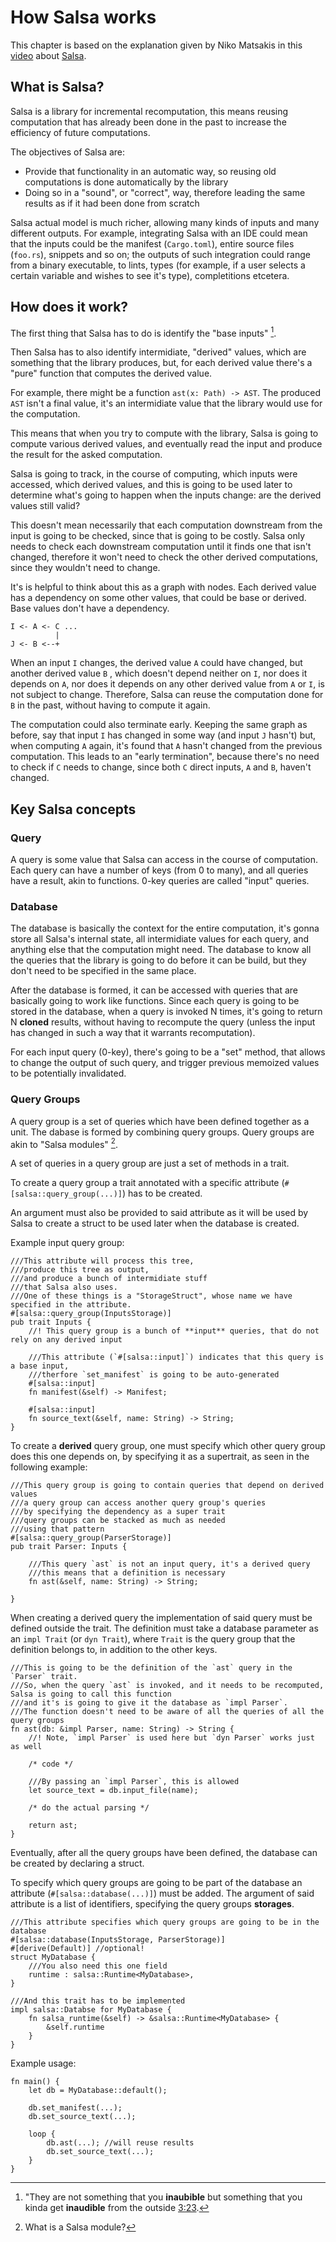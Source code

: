 # How Salsa works

This chapter is based on the explanation given by Niko Matsakis in this [video](https://www.youtube.com/watch?v=_muY4HjSqVw) about [Salsa](https://github.com/salsa-rs/salsa).

## What is Salsa?

Salsa is a library for incremental recomputation, this means reusing computation that has already been done in the past to increase the efficiency of future computations.

The objectives of Salsa are:
 * Provide that functionality in an automatic way, so reusing old computations is done automatically by the library
 * Doing so in a "sound", or "correct", way, therefore leading the same results as if it had been done from scratch

Salsa actual model is much richer, allowing many kinds of inputs and many different outputs.
For example, integrating Salsa with an IDE could mean that the inputs could be the manifest (`Cargo.toml`), entire source files (`foo.rs`), snippets and so on; the outputs of such integration could range from a binary executable, to lints, types (for example, if a user selects a certain variable and wishes to see it's type), completitions etcetera.

## How does it work?

The first thing that Salsa has to do is identify the "base inputs" [^EN1].

Then Salsa has to also identify intermidiate, "derived" values, which are something that the library produces, but, for each derived value there's a "pure" function that computes the derived value.

For example, there might be a function `ast(x: Path) -> AST`. The produced `AST` isn't a final value, it's an intermidiate value that the library would use for the computation.

This means that when you try to compute with the library, Salsa is going to compute various derived values, and eventually read the input and produce the result for the asked computation.

Salsa is going to track, in the course of computing, which inputs were accessed, which derived values, and this is going to be used later to determine what's going to happen when the inputs change: are the derived values still valid? 

This doesn't mean necessarily that each computation downstream from the input is going to be checked, since that is going to be costly. Salsa only needs to check each downstream computation until it finds one that isn't changed, therefore it won't need to check the other derived computations, since they wouldn't need to change.

It's is helpful to think about this as a graph with nodes. Each derived value has a dependency on some other values, that could be base or derived. Base values don't have a dependency.

```ignore
I <- A <- C ...
          |
J <- B <--+
```

When an input `I` changes, the derived value `A` could have changed, but another derived value `B` , which doesn't depend neither on `I`, nor does it depends on `A`, nor does it depends on any other derived value from `A` or `I`, is not subject to change.
Therefore, Salsa can reuse the computation done for `B` in the past, without having to compute it again.

The computation could also terminate early. Keeping the same graph as before, say that input `I` has changed in some way (and input `J` hasn't) but, when computing `A` again, it's found that `A` hasn't changed from the previous computation. This leads to an "early termination", because there's no need to check if `C` needs to change, since both `C` direct inputs, `A` and `B`, haven't changed.

## Key Salsa concepts
### Query
A query is some value that Salsa can access in the course of computation.
Each query can have a number of keys (from 0 to many), and all queries have a result, akin to functions.
0-key queries are called "input" queries.
### Database
The database is basically the context for the entire computation, it's gonna store all Salsa's internal state, all intermidiate values for each query, and anything else that the computation might need.
The database to know all the queries that the library is going to do before it can be build, but they don't need to be specified in the same place.

After the database is formed, it can be accessed with queries that are basically going to work like functions.
Since each query is going to be stored in the database, when a query is invoked N times, it's going to return N **cloned** results, without having to recompute the query (unless the input has changed in such a way that it warrants recomputation).

For each input query (0-key), there's going to be a "set" method, that allows to change the output of such query, and trigger previous memoized values to be potentially invalidated.

### Query Groups
A query group is a set of queries which have been defined together as a unit. The dabase is formed by combining query groups.
Query groups are akin to "Salsa modules" [^EN2].

A set of queries in a query group are just a set of methods in a trait.

To create a query group a trait annotated with a specific attribute (`#[salsa::query_group(...)]`) has to be created.

An argument must also be provided to said attribute as it will be used by Salsa to create a struct to be used later when the database is created.

Example input query group:

```rust,ignore
///This attribute will process this tree,
///produce this tree as output, 
///and produce a bunch of intermidiate stuff
///that Salsa also uses.
///One of these things is a "StorageStruct", whose name we have specified in the attribute.
#[salsa::query_group(InputsStorage)]
pub trait Inputs {
    //! This query group is a bunch of **input** queries, that do not rely on any derived input

    ///This attribute (`#[salsa::input]`) indicates that this query is a base input, 
    ///therfore `set_manifest` is going to be auto-generated
    #[salsa::input]
    fn manifest(&self) -> Manifest;
    
    #[salsa::input]
    fn source_text(&self, name: String) -> String;
}
```

To create a **derived** query group, one must specify which other query group does this one depends on, by specifying it as a supertrait, as seen in the following example:

```rust,ignore
///This query group is going to contain queries that depend on derived values
///a query group can access another query group's queries 
///by specifying the dependency as a super trait
///query groups can be stacked as much as needed
///using that pattern
#[salsa::query_group(ParserStorage)]
pub trait Parser: Inputs {  

    ///This query `ast` is not an input query, it's a derived query
    ///this means that a definition is necessary  
    fn ast(&self, name: String) -> String;

}
```

When creating a derived query the implementation of said query must be defined outside the trait.
The definition must take a database parameter as an `impl Trait` (or `dyn Trait`), where `Trait` is the query group that the definition belongs to, in addition to the other keys.

```rust,ignore
///This is going to be the definition of the `ast` query in the `Parser` trait.
///So, when the query `ast` is invoked, and it needs to be recomputed, Salsa is going to call this function
///and it's is going to give it the database as `impl Parser`.
///The function doesn't need to be aware of all the queries of all the query groups
fn ast(db: &impl Parser, name: String) -> String { 
    //! Note, `impl Parser` is used here but `dyn Parser` works just as well

    /* code */

    ///By passing an `impl Parser`, this is allowed
    let source_text = db.input_file(name);

    /* do the actual parsing */

    return ast;
}
```

Eventually, after all the query groups have been defined, the database can be created by declaring a struct.

To specify which query groups are going to be part of the database an attribute 
(`#[salsa::database(...)]`) must be added. The argument of said attribute is a list of identifiers, specifying the query groups **storages**.

```rust,ignore
///This attribute specifies which query groups are going to be in the database
#[salsa::database(InputsStorage, ParserStorage)]
#[derive(Default)] //optional!
struct MyDatabase {
    ///You also need this one field
    runtime : salsa::Runtime<MyDatabase>,
}

///And this trait has to be implemented
impl salsa::Databse for MyDatabase {
    fn salsa_runtime(&self) -> &salsa::Runtime<MyDatabase> {
        &self.runtime
    }
}
```

Example usage:

```rust,ignore
fn main() {
    let db = MyDatabase::default();

    db.set_manifest(...);
    db.set_source_text(...);

    loop {
        db.ast(...); //will reuse results
        db.set_source_text(...);
    }
}
```

[^EN1]: "They are not something that you **inaubible** but something that you kinda get **inaudible** from the outside [3:23](https://youtu.be/_muY4HjSqVw?t=203).

[^EN2]: What is a Salsa module?